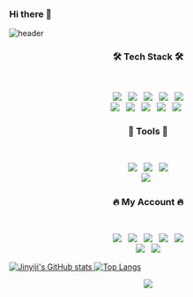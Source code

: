### Hi there 👋

<!--
**Jinyiji/Jinyiji** is a ✨ _special_ ✨ repository because its `README.md` (this file) appears on your GitHub profile.

Here are some ideas to get you started:

- 🔭 I’m currently working on ...
- 🌱 I’m currently learning ...
- 👯 I’m looking to collaborate on ...
- 🤔 I’m looking for help with ...
- 💬 Ask me about ...
- 📫 How to reach me: ...
- 😄 Pronouns: ...
- ⚡ Fun fact: ...
-->
![header](https://capsule-render.vercel.app/api?type=wave&color=auto&height=300&section=header&text=Jin%20Yiji&fontSize=90)







<h3 align="center"><b>🛠 Tech Stack 🛠</b></h3>
</br>
<p align="center">
<a href="https://www.java.com/ko/"> <img src="https://img.shields.io/badge/Java-CC3D3D?style=flat-badge&logo=java&logoColor=withe"/></a> &nbsp 
<img src="https://img.shields.io/badge/HTML5-E34F26?style=flat-badge&logo=HTML5&logoColor=white"/></a> &nbsp 
<img src="https://img.shields.io/badge/JavaScript-F7DF1E?style=flat-badge&logo=JavaScript&logoColor=white"/></a> &nbsp 
<img src="https://img.shields.io/badge/CSS3-1572B6?style=flat-badge&logo=CSS3&logoColor=white"/></a> &nbsp
<img src="https://img.shields.io/badge/C-A8B9CC?style=flat-badge&logo=c&logoColor=white"/></a> <br>
<!-- <img src="https://img.shields.io/badge/Node.js-339933?style=flat-badge&logo=Node.js&logoColor=white"/></a> &nbsp -->
<!-- <img src="https://img.shields.io/badge/Android-3DDC84?style=flat-badge&logo=Android&logoColor=white"/></a> &nbsp -->
<img src="https://img.shields.io/badge/Photoshop-31A8FF?style=flat-badge&logo=adobephotoshop&logoColor=white"/></a> &nbsp 
<a href="https://www.python.org/"> <img src="https://img.shields.io/badge/Python-3776AB?style=flat-badge&logo=python&logoColor=white"/></a> &nbsp 
<img src="https://img.shields.io/badge/MySQL-4479A1?style=flat-badge&logo=MySQL&logoColor=white"/></a> &nbsp 
<img src="https://img.shields.io/badge/Atom-66595C?style=flat-badge&logo=atom&logoColor=white"/></a> &nbsp 
<img src="https://img.shields.io/badge/Notion-333333?style=flat-badge&logo=notion&logoColor=white"/></a> &nbsp 

 
 
<h3 align="center"><b>💜 Tools 💜</b></h3>
</br>
<p align="center">	
<img src="https://img.shields.io/badge/EclipseIDE-2C2255?style=flat-badge&logo=eclipse&logoColor=white"/></a> &nbsp 
<img src="https://img.shields.io/badge/VisualStudio-5C2D91?style=flat-badge&logo=visualstudio&logoColor=white"/></a> &nbsp 
<img src="https://img.shields.io/badge/VisualStudioCode-007ACC?style=flat-badge&logo=visualstudiocode&logoColor=white"/></a> <br>
<a href=https://www.jetbrains.com/ko-kr/pycharm/download/#section=windows"> <img src="https://img.shields.io/badge/PyCharm-47C83E?style=flat-badge&logo=pycharm&logoColor=white"/></a> &nbsp 




<h3 align="center"><b>🔥 My Account 🔥</b></h3>
</br>
<p align="center">	
<img src="https://img.shields.io/badge/Youtube-ff0000?style=flat-badge&logo=youtube&link=https://www.youtube.com/c/kyleschool"/> &nbsp
<img src="https://img.shields.io/badge/Gmail-EA4335?style=flat-badge&logo=gmail&logoColor=white"/></a> &nbsp 
<a href="https://blog.naver.com/jineg13"> <img src="https://img.shields.io/badge/Naver-03C75A?style=flat-badge&logo=naver&logoColor=white"/></a> &nbsp 
<img src="https://img.shields.io/badge/Twitter-1DA1F2?style=flat-badge&logo=twitter&logoColor=white"/></a> &nbsp 
<a href="https://www.facebook.com/profile.php?id=100013531959497"><img src="https://img.shields.io/badge/Facebook-1877F2?style=flat-badge&logo=facebook&logoColor=white"/></a><br>
<a href="https://www.instagram.com/j_gwaaho/"> <img src="https://img.shields.io/badge/Instagram-E4405F?style=flat-badge&logo=instagram&logoColor=white"/></a> &nbsp 
<a href="https://github.com/Jinyiji"> <img src="https://img.shields.io/badge/github-181717?style==flat-badge&logo=github&logoColor=white">

	

	


	
	
<!-- [![solved.ac tier](http://mazassumnida.wtf/api/generate_badge?boj=Jinyiji)](https://solved.ac/Jinyiji) -->
	

![Jinyiji's GitHub stats](https://github-readme-stats.vercel.app/api?username=Jinyiji&theme=omni&show_icons=true)
[![Top Langs](https://github-readme-stats.vercel.app/api/top-langs/?username=Jinyiji&theme=omni&show_icons=true)](https://github.com/Jinyiji/github-readme-stats)
<br>
	
<!-- [![Top Langs](https://github-readme-stats.vercel.app/api/top-langs/?username=Jinyiji&theme=omni&layout=compact)](https://github.com/Jinyiji/github-readme-stats) -->
<!-- [![Readme Card](https://github-readme-stats.vercel.app/api/pin/?username=Jinyiji&theme=omni&show_icons=true)](https://github.com/Jinyiji/github-readme-stats) -->

<p align="center">
<img src="https://hits.seeyoufarm.com/api/count/incr/badge.svg?url=https%3A%2F%2Fgithub.com%2Fgjbae1212%2Fhit-counter&count_bg=%23FF79C6&title_bg=%23A04BD7&icon=&icon_color=%23E7E7E7&title=hits&edge_flat=false"/>
